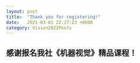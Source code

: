 ```yaml
---
layout: post
title:  "Thank you for registering!"
date:   2021-03-01 22:27:23 +0800
category: Vision2022Posts
---
```


## 感谢报名我社《机器视觉》精品课程！
